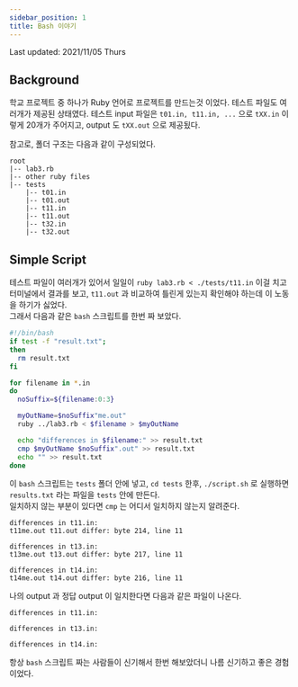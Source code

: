 ```yaml
---
sidebar_position: 1
title: Bash 이야기
---
```


Last updated: 2021/11/05 Thurs

## Background

학교 프로젝트 중 하나가 Ruby 언어로 프로젝트를 만드는것 이었다. 테스트 파일도 여러개가 제공된 상태였다. 테스트 input 파일은 `t01.in, t11.in, ...` 으로 `tXX.in` 이렇게 20개가 주어지고, output 도 `tXX.out` 으로 제공됬다.

참고로, 폴더 구조는 다음과 같이 구성되었다.

```
root
|-- lab3.rb
|-- other ruby files
|-- tests
    |-- t01.in
    |-- t01.out
    |-- t11.in
    |-- t11.out
    |-- t32.in
    |-- t32.out
```

## Simple Script

테스트 파일이 여러개가 있어서 일일이 `ruby lab3.rb < ./tests/t11.in` 이걸 치고 터미널에서 결과를 보고, `t11.out` 과 비교하여 틀린게 있는지 확인해야 하는데 이 노동을 하기가 싫었다.  
그래서 다음과 같은 `bash` 스크립트를 한번 짜 보았다.

```bash title="script.sh"
#!/bin/bash
if test -f "result.txt";
then
  rm result.txt
fi

for filename in *.in
do
  noSuffix=${filename:0:3}

  myOutName=$noSuffix"me.out"
  ruby ../lab3.rb < $filename > $myOutName

  echo "differences in $filename:" >> result.txt
  cmp $myOutName $noSuffix".out" >> result.txt
  echo "" >> result.txt
done
```

이 `bash` 스크립트는 `tests` 폴더 안에 넣고, `cd tests` 한후, `./script.sh` 로 실행하면 `results.txt` 라는 파일을 `tests` 안에 만든다.  
일치하지 않는 부분이 있다면 `cmp` 는 어디서 일치하지 않는지 알려준다.

```title="results.txt"
differences in t11.in:
t11me.out t11.out differ: byte 214, line 11

differences in t13.in:
t13me.out t13.out differ: byte 217, line 11

differences in t14.in:
t14me.out t14.out differ: byte 216, line 11
```

나의 output 과 정답 output 이 일치한다면 다음과 같은 파일이 나온다.

```title="results.txt"
differences in t11.in:

differences in t13.in:

differences in t14.in:

```

항상 `bash` 스크립트 짜는 사람들이 신기해서 한번 해보았더니 나름 신기하고 좋은 경험이었다.
